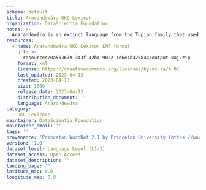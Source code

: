 ```yaml
---
schema: default
title: Ararandewára UKC Lexicon
organization: DataScientia Foundation
notes: >-
  Ararandewára is an extinct language from the Tupian family that used to be spoken in South America. The UKC Lexicon of Ararandewára is represented as a lexico-semantic network. It consists of words, word senses, synsets, as well as sense-level and synset-level relationships
resources:
  - name: Ararandewára UKC Lexicon LMF format
    url: >-
      resources/0a563679-343f-42b4-9022-1d6e4b325844/output-xaj.zip
    format: xml
    license: https://creativecommons.org/licenses/by-nc-sa/4.0/
    last_updated: 2023-04-13
    created: 2023-04-13
    size: 1600
    release_date: 2023-04-13
    distribution_document: ''
    language: Ararandewára
category:
  - UKC Lexicons
maintainer: DataScientia Foundation
maintainer_email: ''
tags: ''
provenance: 'Princeton WordNet 2.1 by Princeton University (https://wordnet.princeton.edu)'
version: '1.0'
dataset_level: Language Level (L1-2)
dataset_access: Open Access
dataset_description: ''
landing_page: ''
latitude_map: 0.0
longitude_map: 0.0
---
```

